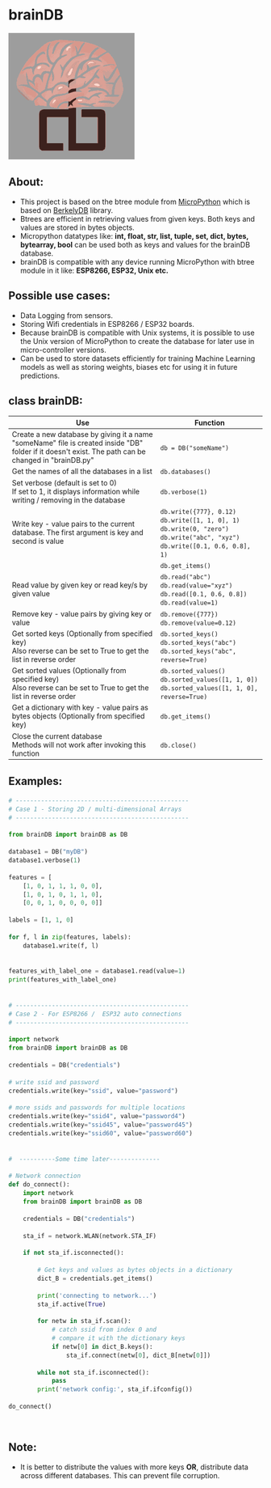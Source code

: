 # brainDB
![alt text](https://github.com/schikani/brainDB/blob/main/brainDB.png)

## About:
* This project is based on the btree module from [MicroPython](https://github.com/micropython/micropython) which is based on [BerkelyDB](https://www.oracle.com/database/technologies/related/berkeleydb.html) library.
* Btrees are efficient in retrieving values from given keys. Both keys and values are stored in bytes objects.
* Micropython datatypes like: **int, float, str, list, tuple, set, dict, bytes, bytearray, bool** can be used both as keys and values for the brainDB database.
* brainDB is compatible with any device running MicroPython with btree module in it like: **ESP8266, ESP32, Unix etc.**
  <br>
## Possible use cases:
* Data Logging from sensors.
* Storing Wifi credentials in ESP8266 / ESP32 boards.
* Because brainDB is compatible with Unix systems, it is possible to use the Unix version of MicroPython to create the database for later use in micro-controller versions.
* Can be used to store datasets efficiently for training Machine Learning models as well as storing weights, biases etc for using it in future predictions.
  <br>
## class brainDB:
|Use|Function
|-|-|
|Create a new database by giving it a name<br>"someName" file is created inside "DB" folder if it doesn't exist. The path can be changed in "brainDB.py"|`db = DB("someName")`|
|Get the names of all the databases in a list|`db.databases()`|
|Set verbose (default is set to 0)<br>If set to 1, it displays information while writing / removing in the database|`db.verbose(1)`|
|Write key - value pairs to the current database. The first argument is key and second is value|`db.write({777}, 0.12)`<br>`db.write([1, 1, 0], 1)`<br>`db.write(0, "zero")`<br>`db.write("abc", "xyz")`<br>`db.write([0.1, 0.6, 0.8], 1)`|
||`db.get_items()`|
|Read value by given key or read key/s by given value|`db.read("abc")`<br>`db.read(value="xyz")`<br>`db.read([0.1, 0.6, 0.8])`<br>`db.read(value=1)`|
|Remove key - value pairs by giving key or value|`db.remove({777})`<br>`db.remove(value=0.12)`|
|Get sorted keys (Optionally from specified key)<br>Also reverse can be set to True to get the list in reverse order|`db.sorted_keys()`<br>`db.sorted_keys("abc")`<br>`db.sorted_keys("abc", reverse=True)`|
|Get sorted values (Optionally from specified key)<br>Also reverse can be set to True to get the list in reverse order|`db.sorted_values()`<br>`db.sorted_values([1, 1, 0])`<br>`db.sorted_values([1, 1, 0], reverse=True)`|
|Get a dictionary with key - value pairs as bytes objects (Optionally from specified key)|`db.get_items()`|
|Close the current database<br>Methods will not work after invoking this function|`db.close()`|

## Examples:
```python
# ------------------------------------------------
# Case 1 - Storing 2D / multi-dimensional Arrays
# ------------------------------------------------

from brainDB import brainDB as DB

database1 = DB("myDB")
database1.verbose(1)

features = [
    [1, 0, 1, 1, 1, 0, 0],
    [1, 0, 1, 0, 1, 1, 0],
    [0, 0, 1, 0, 0, 0, 0]]

labels = [1, 1, 0]

for f, l in zip(features, labels):
    database1.write(f, l)


features_with_label_one = database1.read(value=1)
print(features_with_label_one)


# ------------------------------------------------
# Case 2 - For ESP8266 /  ESP32 auto connections
# ------------------------------------------------

import network
from brainDB import brainDB as DB

credentials = DB("credentials")

# write ssid and password
credentials.write(key="ssid", value="password")

# more ssids and passwords for multiple locations
credentials.write(key="ssid4", value="password4")
credentials.write(key="ssid45", value="password45")
credentials.write(key="ssid60", value="password60")


#  ----------Some time later--------------

# Network connection 
def do_connect():
	import network
	from brainDB import brainDB as DB
	
	credentials = DB("credentials")
	
    sta_if = network.WLAN(network.STA_IF)
	
    if not sta_if.isconnected():
		
        # Get keys and values as bytes objects in a dictionary
        dict_B = credentials.get_items()
		
        print('connecting to network...')
        sta_if.active(True)
		
        for netw in sta_if.scan():
            # catch ssid from index 0 and
			# compare it with the dictionary keys
            if netw[0] in dict_B.keys():
                sta_if.connect(netw[0], dict_B[netw[0]])

        while not sta_if.isconnected():
            pass
        print('network config:', sta_if.ifconfig())
		
do_connect()


```
<br>

## Note:
* It is better to distribute the values with more keys **OR**, distribute data across different databases. This can prevent file corruption.
